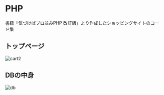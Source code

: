 # PHP

書籍「気づけばプロ並みPHP 改訂版」より作成したショッピングサイトのコード集

## トップページ
![cart2](https://user-images.githubusercontent.com/72800355/116019920-3f1fb780-a680-11eb-9784-9decaa555aa8.png)  

## DBの中身
![db](https://user-images.githubusercontent.com/72800355/116019819-08e23800-a680-11eb-8c28-bb6b20d76800.jpg)  


 

